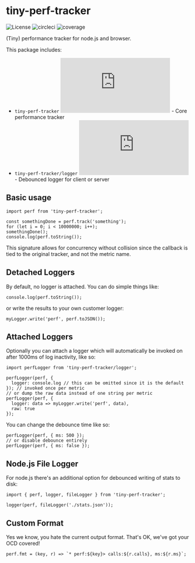# tiny-perf-tracker

![License](https://badgen.net/github/license/asilvas/tiny-perf-tracker)
![circleci](https://badgen.net/circleci/github/asilvas/tiny-perf-tracker/main)
![coverage](https://badgen.net/codecov/c/github/asilvas/tiny-perf-tracker/main)

(Tiny) performance tracker for node.js and browser.

This package includes:

* `tiny-perf-tracker` ![Size](https://badgen.net/badgesize/normal/https/unpkg.com/tiny-perf-tracker/dist/index.js) - Core performance tracker
* `tiny-perf-tracker/logger` ![Size](https://badgen.net/badgesize/normal/https/unpkg.com/tiny-perf-tracker/dist/logger.js) - Debounced logger for client or server


## Basic usage

```
import perf from 'tiny-perf-tracker';

const somethingDone = perf.track('something');
for (let i = 0; i < 10000000; i++);
somethingDone();
console.log(perf.toString());
```

This signature allows for concurrency without collision since the callback is tied to the original tracker, and not the metric name.


## Detached Loggers

By default, no logger is attached. You can do simple things like:

```
console.log(perf.toString());
```

or write the results to your own customer logger:

```
myLogger.write('perf', perf.toJSON());
```


## Attached Loggers

Optionally you can attach a logger which will automatically be invoked on after 1000ms of log inactivity, like so:

```
import perfLogger from 'tiny-perf-tracker/logger';

perfLogger(perf, {
  logger: console.log // this can be omitted since it is the default
}); // invoked once per metric
// or dump the raw data instead of one string per metric
perfLogger(perf, {
  logger: data => myLogger.write('perf', data),
  raw: true
});
```

You can change the debounce time like so:

```
perfLogger(perf, { ms: 500 });
// or disable debounce entirely
perfLogger(perf, { ms: false });
```


## Node.js File Logger

For node.js there's an additional option for debounced writing of stats to disk:

```
import { perf, logger, fileLogger } from 'tiny-perf-tracker';

logger(perf, fileLogger('./stats.json'));
```


## Custom Format

Yes we know, you hate the current output format. That's OK, we've got your OCD covered!

```
perf.fmt = (key, r) => `* perf:${key}> calls:${r.calls}, ms:${r.ms}`;
```

